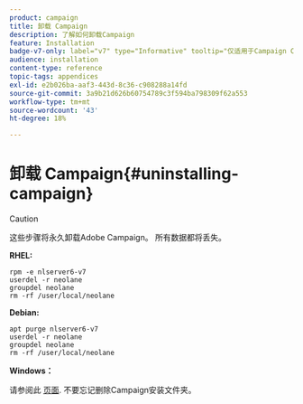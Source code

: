 ```yaml
---
product: campaign
title: 卸载 Campaign
description: 了解如何卸载Campaign
feature: Installation
badge-v7-only: label="v7" type="Informative" tooltip="仅适用于Campaign Classicv7"
audience: installation
content-type: reference
topic-tags: appendices
exl-id: e2b026ba-aaf3-443d-8c36-c908288a14fd
source-git-commit: 3a9b21d626b60754789c3f594ba798309f62a553
workflow-type: tm+mt
source-wordcount: '43'
ht-degree: 18%

---
```


# 卸载 Campaign{#uninstalling-campaign}



>[!CAUTION]
>
>这些步骤将永久卸载Adobe Campaign。 所有数据都将丢失。

**RHEL:**

```
rpm -e nlserver6-v7
userdel -r neolane
groupdel neolane
rm -rf /user/local/neolane
```

**Debian:**

```
apt purge nlserver6-v7
userdel -r neolane
groupdel neolane
rm -rf /user/local/neolane
```

**Windows：**

请参阅此 [页面](../../migration/using/migrating-in-windows-for-adobe-campaign-7.md#deleting-and-cleansing-adobe-campaign-previous-version). 不要忘记删除Campaign安装文件夹。
